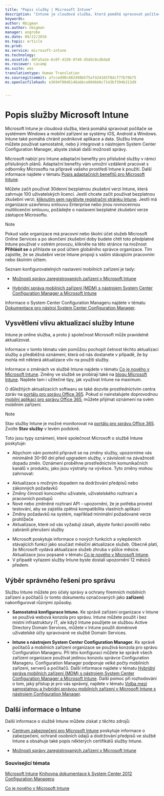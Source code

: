 ```yaml
---
title: "Popis služby | Microsoft Intune"
description: "Intune je cloudová služba, která pomáhá spravovat počítače se systémem Windows a mobilní zařízení se systémy iOS, Mac OS X, Android a Windows."
keywords: 
author: Nbigman
ms.author: nbigman
manager: angrobe
ms.date: 09/22/2016
ms.topic: article
ms.prod: 
ms.service: microsoft-intune
ms.technology: 
ms.assetid: 40fa5a2e-6c0f-4150-9740-d5ddc0cdbda0
ms.reviewer: cacamp
ms.suite: ems
translationtype: Human Translation
ms.sourcegitcommit: a7cced90c482498b5f5af424165f8dcf77b79b75
ms.openlocfilehash: e3694f80d6148abbce004bb0c7143bf394b313d9


---
```


# Popis služby Microsoft Intune

Microsoft Intune je cloudová služba, která pomáhá spravovat počítače se systémem Windows a mobilní zařízení se systémy iOS, Android a Windows. Intune také pomáhá chránit podnikové aplikace a data. Službu Intune můžete používat samostatně, nebo ji integrovat s nástrojem System Center Configuration Manager, abyste získali další možnosti správy. 

Microsoft nabízí pro Intune adaptační benefity pro příslušné služby v rámci příslušných plánů. Adaptační benefity vám umožní vzdáleně pracovat s odborníky Microsoftu na přípravě vašeho prostředí Intune k použití. Další informace najdete v tématu [Popis adaptačních benefitů pro Microsoft Intune](http://go.microsoft.com/fwlink/?LinkId=619281).

Můžete začít používat 30denní bezplatnou zkušební verzi Intune, která zahrnuje 100 uživatelských licencí. Jestli chcete začít používat bezplatnou zkušební verzi, [kliknutím sem navštivte registrační stránku Intune](http://www.microsoft.com/en-us/server-cloud/products/microsoft-intune/). Jestli má organizace uzavřenou smlouvu Enterprise nebo jinou rovnocennou multilicenční smlouvu, požádejte o nastavení bezplatné zkušební verze zástupce Microsoftu.

> [!NOTE]
> Pokud vaše organizace má pracovní nebo školní účet služeb Microsoft Online Services a po skončení zkušební doby budete chtít toto předplatné Intune používat v ostrém provozu, klikněte na této stránce na možnost **Přihlásit se** a přihlaste se pod účtem globálního správce organizace. Tím zajistíte, že se zkušební verze Intune propojí s vaším stávajícím pracovním nebo školním účtem.

Seznam konfigurovatelných nastavení mobilních zařízení je tady:

-   [Možnosti správy zaregistrovaných zařízení v Microsoft Intune](/intune/get-started/mobile-device-management-capabilities-in-microsoft-intune) 

-   [Hybridní správa mobilních zařízení (MDM) s nástrojem System Center Configuration Manager a Microsoft Intune](https://technet.microsoft.com/library/mt627883.aspx) 

Informace o System Center Configuration Manageru najdete v tématu [Dokumentace pro nástroj System Center Configuration Manager](https://technet.microsoft.com/library/mt346023.aspx).

## Vysvětlení vlivu aktualizací služby Intune
Intune je online služba, a proto ji společnost Microsoft může pravidelně aktualizovat.

Informace v tomto tématu vám pomůžou pochopit četnost těchto aktualizací služby a předběžná oznámení, která od nás dostanete v případě, že by mohla mít některá aktualizace vliv na použití služby.

Informace o změnách ve službě Intune najdete v tématu [Co je nového v Microsoft Intune](/intune/deploy-use/whats-new-in-microsoft-intune). Změny ve službě se probírají také na [blogu Microsoft Intune](http://blogs.technet.com/b/microsoftintune/). Najdete tam i užitečné tipy, jak využívat Intune na maximum. 

O důležitých aktualizacích softwaru se také dozvíte prostřednictvím centra zpráv na [portálu pro správu Office 365](https://portal.office.com/Admin/Default.aspx). Pokud si nainstalujete doprovodnou [mobilní aplikaci pro správu Office 365](https://support.office.com/article/Office-365-Admin-Mobile-App-e16f6421-2a1a-4142-bf9d-9846600a060a), můžete přijímat oznámení na svém mobilním zařízení.

> [!NOTE]
> Stav služby Intune je možné monitorovat na [portálu pro správu Office 365](https://portal.office.com/Admin/Default.aspx). Zvolte **Stav služby** v levém podokně.  

Toto jsou typy oznámení, které společnost Microsoft o službě Intune poskytuje:
-   Abychom vám pomohli připravit se na změny služby, upozorníme vás minimálně 30–90 dní před upgradem služby, v závislosti na závažnosti dopadu změn. Oznámení proběhne prostřednictvím komunikačních kanálů v produktu, jako jsou výstrahy na vývěsce. Tyto změny mohou zahrnovat:
* Aktualizace s možným dopadem na dodržování předpisů nebo zákonných požadavků
* Změny činnosti koncového uživatele, uživatelského rozhraní a pracovních postupů
* Nové nebo změněné rozhraní API – upozornění, že je potřeba provést testování, aby se zajistila zpětná kompatibilita vlastních aplikací
* Změny požadavků na systém, například minimální požadované verze prohlížeče
* Aktualizace, které od vás vyžadují zásah, abyste funkci povolili nebo zabránili přerušení služby
-   Microsoft poskytuje informace o nových funkcích a vylepšeních stávajících funkcí jako součást měsíční aktualizace služeb. Obecně platí, že Microsoft vydává aktualizace služeb zhruba v půlce měsíce. Aktualizace jsou popsané v tématu [Co je nového v Microsoft Intune](/intune/deploy-use/whats-new-in-microsoft-intune).
-   V případě vyřazení služby Intune byste dostali upozornění 12 měsíců předem.

## Výběr správného řešení pro správu
Službu Intune můžete pro účely správy a ochrany firemních mobilních zařízení a počítačů (v tomto dokumentu označovaných jako **zařízení**) nakonfigurovat různými způsoby.

-   **Samostatná konfigurace Intune.** Ke správě zařízení organizace v Intune se používá webová konzola pro správu. Intune můžete použít i bez místní infrastruktury IT, ale když Intune použijete se službou Active Directory Domain Services, můžete v Intune použít doménové uživatelské účty spravované ve službě Domain Services.

-   **Intune s nástrojem System Center Configuration Manager.** Ke správě počítačů a mobilních zařízení organizace se používá konzola pro správu Configuration Manageru. Při této konfiguraci můžete ke správě všech zařízení organizace používat jedinou konzolu správce Configuration Manageru. Configuration Manager podporuje velké počty mobilních zařízení, serverů a počítačů. Další informace najdete v tématu [Hybridní správa mobilních zařízení (MDM) s nástrojem System Center Configuration Manager a Microsoft Intune](https://technet.microsoft.com/library/mt627883.aspx).  Další pomoc při rozhodování o tom, jaký přístup je pro vás správný, najdete v tématu [Volba mezi samostatnou a hybridní správou mobilních zařízení v Microsoft Intune s nástrojem Configuration Manager](https://technet.microsoft.com/en-us/library/mt706478.aspx). 


## Další informace o Intune
Další informace o službě Intune můžete získat z těchto zdrojů:

-   [Centrum zabezpečení pro Microsoft Intune](http://www.microsoft.com/en-us/server-cloud/products/intune-trust-center/) poskytuje informace o zabezpečení, ochraně osobních údajů a dodržování předpisů ve službě Intune a obsahuje také popis některých certifikátů služby Intune.

-   [Možnosti správy zaregistrovaných zařízení v Microsoft Intune](/intune/get-started/mobile-device-management-capabilities-in-microsoft-intune) 

### Související témata
[Microsoft Intune](https://docs.microsoft.com/intune/)
[Knihovna dokumentace k System Center 2012 Configuration Manageru](https://technet.microsoft.com/library/gg682041.aspx)

[Co je nového v Microsoft Intune](/intune/deploy-use/whats-new-in-microsoft-intune)



<!--HONumber=Sep16_HO4-->


